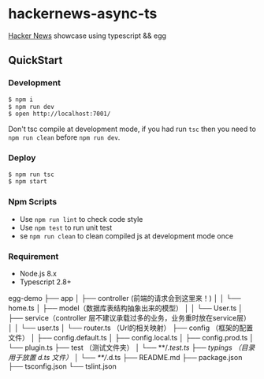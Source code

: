 # hackernews-async-ts

[Hacker News](https://news.ycombinator.com/) showcase using typescript && egg

## QuickStart

### Development

```bash
$ npm i
$ npm run dev
$ open http://localhost:7001/
```

Don't tsc compile at development mode, if you had run `tsc` then you need to `npm run clean` before `npm run dev`.

### Deploy

```bash
$ npm run tsc
$ npm start
```

### Npm Scripts

- Use `npm run lint` to check code style
- Use `npm test` to run unit test
- se `npm run clean` to clean compiled js at development mode once

### Requirement

- Node.js 8.x
- Typescript 2.8+


egg-demo
├── app
│   ├── controller (前端的请求会到这里来！)
│   │   └── home.ts
│   ├── model（数据库表结构抽象出来的模型）
│   │   └── User.ts
│   ├── service（controller 层不建议承载过多的业务，业务重时放在service层）
│   │   └── user.ts
│   └── router.ts （Url的相关映射）
├── config （框架的配置文件）
│   ├── config.default.ts
│   ├── config.local.ts
│   ├── config.prod.ts
│   └── plugin.ts
├── test （测试文件夹）
│   └── **/*.test.ts
├── typings （目录用于放置 d.ts 文件）
│   └── **/*.d.ts
├── README.md
├── package.json
├── tsconfig.json
└── tslint.json



